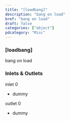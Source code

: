 ```yaml
---
title: "[loadbang]"
description: "bang on load"
bref: "bang on load"
draft: false
categories: ["object"]
pdcategory: "Misc"
---
```


### [loadbang]

bang on load

### Inlets & Outlets

inlet 0

 - dummy

outlet 0

 - dummy
 
